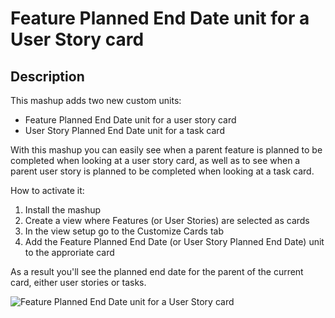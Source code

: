 # Feature Planned End Date unit for a User Story card

## Description

This mashup adds two new custom units:

* Feature Planned End Date unit for a user story card
* User Story Planned End Date unit for a task card

With this mashup you can easily see when a parent feature is planned to be completed when looking at a user story card, as well as to see when a parent user story is planned to be completed when looking at a task card.

How to activate it:

1. Install the mashup
2. Create a view where Features (or User Stories) are selected as cards
3. In the view setup go to the Customize Cards tab 
4. Add the Feature Planned End Date (or User Story Planned End Date) unit to the approriate card

As a result you'll see the planned end date for the parent of the current card, either user stories or tasks.

![Feature Planned End Date unit for a User Story card](https://raw.githubusercontent.com/TargetProcess/TP3MashupLibrary/master/Feature%20Planned%20End%20Date%20unit%20for%20a%20User%20Story%20card/screen.jpg)

